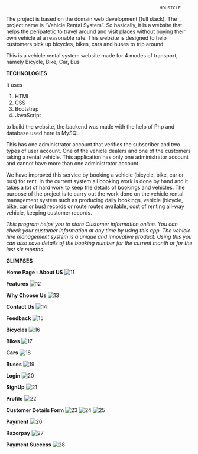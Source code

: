                                                               HOUSICLE

The project is based on the domain web development (full stack). The project name is “Vehicle Rental System”. So basically, it is a website that helps the 
peripatetic to travel around and visit places without buying their own vehicle at a reasonable rate. This website is designed to help customers pick up 
bicycles, bikes, cars and buses to trip around.

This is a vehicle rental system website made for 4 modes of transport, namely
Bicycle, Bike, Car, Bus
   
**TECHNOLOGIES**

It uses 
   1) HTML
   2) CSS
   3) Bootstrap
   4) JavaScript 

to build the website, the backend was made with the help of Php and database used here is MySQL. 

This has one administrator account that verifies the subscriber and two types of user account. One of the vehicle dealers and one of the customers taking 
a rental vehicle. This application has only one administrator account and cannot have more than one administrator account.


We have improved this service by booking a vehicle (bicycle, bike, car or bus) for rent. In the current system all booking work is done by hand and it takes 
a lot of hard work to keep the details of bookings and vehicles. The purpose of the project is to carry out the work done on the vehicle rental management system 
such as producing daily bookings, vehicle (bicycle, bike, car or bus) records or route routes available, cost of renting all-way vehicle, keeping customer records. 

*This program helps you to store Customer information online. You can check your customer information at any time by using this app. The vehicle hire management 
system is a unique and innovative product. Using this you can also save details of the booking number for the current month or for the last six months.*

**GLIMPSES**

**Home Page : About US**
![11](https://user-images.githubusercontent.com/65067765/168420786-99c14714-e775-4451-b7b1-a1e8303c69a2.png)

**Features**
![12](https://user-images.githubusercontent.com/65067765/168420795-35b9512a-8d30-4660-9695-067d974ea04e.png)

**Why Choose Us**
![13](https://user-images.githubusercontent.com/65067765/168420796-a552dc4f-cd19-43c4-9c05-795bbbb6d2bf.png)

**Contact Us**
![14](https://user-images.githubusercontent.com/65067765/168420797-2460a67c-00c2-4cd6-a16c-3c9d9dd44186.png)

**Feedback**
![15](https://user-images.githubusercontent.com/65067765/168421036-a2901328-3f0d-4144-928a-64ef2a3afb70.png)

**Bicycles**
![16](https://user-images.githubusercontent.com/65067765/168421047-103cdf66-c2ed-4fe8-b20d-816d8e0f83a4.png)

**Bikes**
![17](https://user-images.githubusercontent.com/65067765/168421050-45b4ac50-68c6-4a8d-92ff-d1c2bd89a79c.png)

**Cars**
![18](https://user-images.githubusercontent.com/65067765/168421055-ca319d22-5123-45e3-affd-5c89f85bccde.png)

**Buses**
![19](https://user-images.githubusercontent.com/65067765/168421060-f1d9fa58-2da4-4a0b-b1b9-77fc0c7bd62e.png)

**Login**
![20](https://user-images.githubusercontent.com/65067765/168421117-b2fd08a1-0de5-445b-abe3-0daf6368b544.png)

**SignUp**
![21](https://user-images.githubusercontent.com/65067765/168421125-efa0d9c6-155a-4db2-b242-39e9834bb4ae.png)

**Profile**
![22](https://user-images.githubusercontent.com/65067765/168421130-f360552f-40ac-4c74-87f1-243356acc409.png)

**Customer Details Form**
![23](https://user-images.githubusercontent.com/65067765/168421162-3aa4f7ac-c922-4e42-b65c-66a1a2de50ff.png)
![24](https://user-images.githubusercontent.com/65067765/168421165-0fcc7b23-68b6-4dd9-aaf9-b708b1bbd044.png)
![25](https://user-images.githubusercontent.com/65067765/168421167-a2e8275d-5b45-42ad-939b-f376a7d448b0.png)

**Payment**
![26](https://user-images.githubusercontent.com/65067765/168421195-c4c82ab1-0660-4b22-af3c-e8780302f069.png)

**Razorpay**
![27](https://user-images.githubusercontent.com/65067765/168421203-0686feb6-979f-4acf-bd43-bd990167ec61.png)

**Payment Success**
![28](https://user-images.githubusercontent.com/65067765/168421223-2aa6e2e5-4ad4-47e0-98de-ece3c500285a.png)

